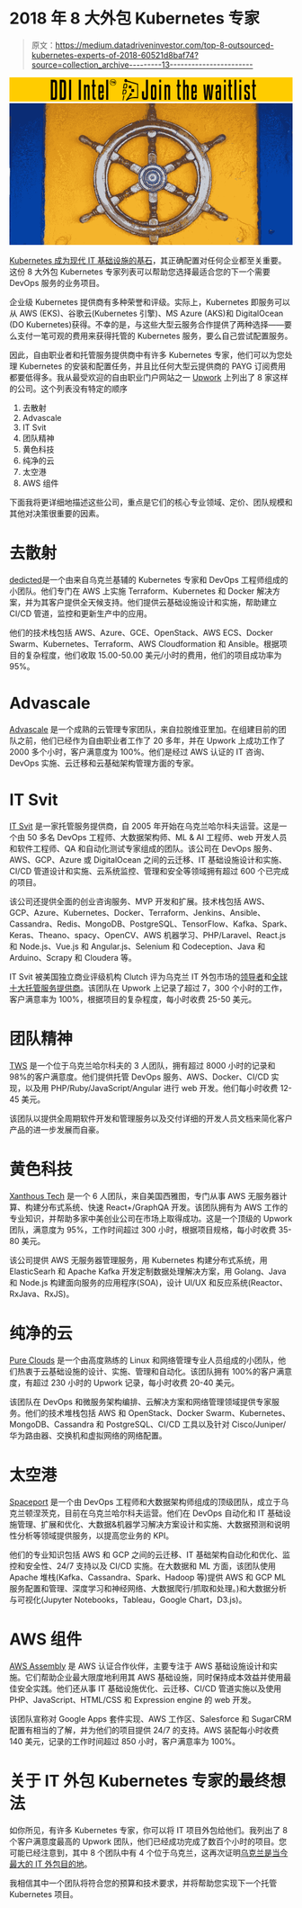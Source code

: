 # 2018 年 8 大外包 Kubernetes 专家

> 原文：<https://medium.datadriveninvestor.com/top-8-outsourced-kubernetes-experts-of-2018-60521d8baf74?source=collection_archive---------13----------------------->

[![](img/98dfa360908cb64edda3f86a05b2cc41.png)](http://www.track.datadriveninvestor.com/DDIBeta11-23)![](img/6763570d4bed6511729f17ac547bb561.png)

[Kubernetes 成为现代 IT 基础设施的基石](https://itsvit.com/our-whitepapers/kubernetes-the-cornerstone-of-the-modern-cloud-infrastructure/)，其正确配置对任何企业都至关重要。这份 8 大外包 Kubernetes 专家列表可以帮助您选择最适合您的下一个需要 DevOps 服务的业务项目。

企业级 Kubernetes 提供商有多种荣誉和评级。实际上，Kubernetes 即服务可以从 AWS (EKS)、谷歌云(Kubernetes 引擎)、MS Azure (AKS)和 DigitalOcean (DO Kubernetes)获得。不幸的是，与这些大型云服务合作提供了两种选择——要么支付一笔可观的费用来获得托管的 Kubernetes 服务，要么自己尝试配置服务。

因此，自由职业者和托管服务提供商中有许多 Kubernetes 专家，他们可以为您处理 Kubernetes 的安装和配置任务，并且比任何大型云提供商的 PAYG 订阅费用都要低得多。我从最受欢迎的自由职业门户网站之一 [Upwork](https://www.upwork.com/o/profiles/browse/?q=kubernetes&pt=agency&english=2) 上列出了 8 家这样的公司。这个列表没有特定的顺序

1.  去散射
2.  Advascale
3.  IT Svit
4.  团队精神
5.  黄色科技
6.  纯净的云
7.  太空港
8.  AWS 组件

下面我将更详细地描述这些公司，重点是它们的核心专业领域、定价、团队规模和其他对决策很重要的因素。

# 去散射

[dedicted](https://www.upwork.com/o/companies/~01a8cb5e4ade716a05/)是一个由来自乌克兰基辅的 Kubernetes 专家和 DevOps 工程师组成的小团队。他们专门在 AWS 上实施 Terraform、Kubernetes 和 Docker 解决方案，并为其客户提供全天候支持。他们提供云基础设施设计和实施，帮助建立 CI/CD 管道，监控和更新生产中的应用。

他们的技术栈包括 AWS、Azure、GCE、OpenStack、AWS ECS、Docker Swarm、Kubernetes、Terraform、AWS Cloudformation 和 Ansible。根据项目的复杂程度，他们收取 15.00-50.00 美元/小时的费用，他们的项目成功率为 95%。

# Advascale

[Advascale](https://www.upwork.com/o/companies/~0111f0009365a321e4/) 是一个成熟的云管理专家团队，来自拉脱维亚里加。在组建目前的团队之前，他们已经作为自由职业者工作了 20 多年，并在 Upwork 上成功工作了 2000 多个小时，客户满意度为 100%。他们是经过 AWS 认证的 IT 咨询、DevOps 实施、云迁移和云基础架构管理方面的专家。

# IT Svit

[IT Svit](https://itsvit.com/) 是一家托管服务提供商，自 2005 年开始在乌克兰哈尔科夫运营。这是一个由 50 多名 DevOps 工程师、大数据架构师、ML & AI 工程师、web 开发人员和软件工程师、QA 和自动化测试专家组成的团队。该公司在 DevOps 服务、AWS、GCP、Azure 或 DigitalOcean 之间的云迁移、IT 基础设施设计和实施、CI/CD 管道设计和实施、云系统监控、管理和安全等领域拥有超过 600 个已完成的项目。

该公司还提供全面的创业咨询服务、MVP 开发和扩展。技术栈包括 AWS、GCP、Azure、Kubernetes、Docker、Terraform、Jenkins、Ansible、Cassandra、Redis、MongoDB、PostgreSQL、TensorFlow、Kafka、Spark、Keras、Theano、spacy、OpenCV、AWS 机器学习、PHP/Laravel、React.js 和 Node.js、Vue.js 和 Angular.js、Selenium 和 Codeception、Java 和 Arduino、Scrapy 和 Cloudera 等。

IT Svit 被美国独立商业评级机构 Clutch 评为乌克兰 IT 外包市场的[领导者](https://clutch.co/it-services/ukraine/leaders-matrix)和[全球十大托管服务提供商](https://clutch.co/it-services/msp)。该团队在 Upwork 上记录了超过 7，300 个小时的工作，客户满意率为 100%，根据项目的复杂程度，每小时收费 25-50 美元。

# 团队精神

[TWS](https://www.upwork.com/o/companies/~01563db3ea55f4c3e3/) 是一个位于乌克兰哈尔科夫的 3 人团队，拥有超过 8000 小时的记录和 98%的客户满意度。他们提供托管 DevOps 服务、AWS、Docker、CI/CD 实现，以及用 PHP/Ruby/JavaScript/Angular 进行 web 开发。他们每小时收费 12-45 美元。

该团队以提供全周期软件开发和管理服务以及交付详细的开发人员文档来简化客户产品的进一步发展而自豪。

# 黄色科技

[Xanthous Tech](https://www.upwork.com/o/companies/~01eb51da1eac1b7032/) 是一个 6 人团队，来自美国西雅图，专门从事 AWS 无服务器计算、构建分布式系统、快速 React+/GraphQA 开发。该团队拥有为 AWS 工作的专业知识，并帮助多家中美创业公司在市场上取得成功。这是一个顶级的 Upwork 团队，满意度为 95%，工作时间超过 300 小时，根据项目规格，每小时收费 35-80 美元。

该公司提供 AWS 无服务器管理服务，用 Kubernetes 构建分布式系统，用 ElasticSearh 和 Apache Kafka 开发定制数据处理解决方案，用 Golang、Java 和 Node.js 构建面向服务的应用程序(SOA)，设计 UI/UX 和反应系统(Reactor、RxJava、RxJS)。

# 纯净的云

[Pure Clouds](https://www.upwork.com/o/companies/~011b923c6d2ebf3e96/) 是一个由高度熟练的 Linux 和网络管理专业人员组成的小团队，他们热衷于云基础设施的设计、实施、管理和自动化。该团队拥有 100%的客户满意度，有超过 230 小时的 Upwork 记录，每小时收费 20-40 美元。

该团队在 DevOps 和微服务架构编排、云解决方案和网络管理领域提供专家服务。他们的技术堆栈包括 AWS 和 OpenStack、Docker Swarm、Kubernetes、MongoDB、Cassandra 和 PostgreSQL、CI/CD 工具以及针对 Cisco/Juniper/华为路由器、交换机和虚拟网络的网络配置。

# 太空港

[Spaceport](https://www.upwork.com/o/companies/~01ae83faa6c440ea4d/) 是一个由 DevOps 工程师和大数据架构师组成的顶级团队，成立于乌克兰顿涅茨克，目前在乌克兰哈尔科夫运营。他们在 DevOps 自动化和 IT 基础设施管理、扩展和优化、大数据&机器学习解决方案设计和实施、大数据预测和说明性分析等领域提供服务，以提高您业务的 KPI。

他们的专业知识包括 AWS 和 GCP 之间的云迁移、IT 基础架构自动化和优化、监控和安全性、24/7 支持以及 CI/CD 实施。在大数据和 ML 方面，该团队使用 Apache 堆栈(Kafka、Cassandra、Spark、Hadoop 等)提供 AWS 和 GCP ML 服务配置和管理、深度学习和神经网络、大数据爬行/抓取和处理。)和大数据分析与可视化(Jupyter Notebooks，Tableau，Google Chart，D3.js)。

# AWS 组件

[AWS Assembly](https://www.upwork.com/o/companies/~01a6ef12e7481b44b1/) 是 AWS 认证合作伙伴，主要专注于 AWS 基础设施设计和实施。它们帮助企业最大限度地利用其 AWS 基础设施，同时保持成本效益并使用最佳安全实践。他们还从事 IT 基础设施优化、云迁移、CI/CD 管道实施以及使用 PHP、JavaScript、HTML/CSS 和 Expression engine 的 web 开发。

该团队宣称对 Google Apps 套件实现、AWS 工作区、Salesforce 和 SugarCRM 配置有相当的了解，并为他们的项目提供 24/7 的支持。AWS 装配每小时收费 140 美元，记录的工作时间超过 850 小时，客户满意率为 100%。

# 关于 IT 外包 Kubernetes 专家的最终想法

如你所见，有许多 Kubernetes 专家，你可以将 IT 项目外包给他们。我列出了 8 个客户满意度最高的 Upwork 团队，他们已经成功完成了数百个小时的项目。您可能已经注意到，其中 8 个团队中有 4 个位于乌克兰，这再次证明[乌克兰是当今最大的 IT 外包目的地](https://itsvit.com/blog/20-reasons-order-outsourcing-services-ukraine/)。

我相信其中一个团队将符合您的预算和技术要求，并将帮助您实现下一个托管 Kubernetes 项目。